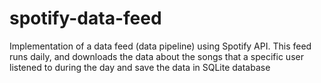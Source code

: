 # spotify-data-feed
Implementation of a data feed (data pipeline) using Spotify API. This feed runs daily, and downloads the data about the songs that a specific user listened to during the day and save the data in SQLite database
